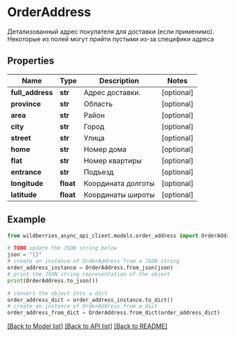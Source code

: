 # OrderAddress

Детализованный адрес покупателя для доставки (если применимо). Некоторые из полей могут прийти пустыми из-за специфики адреса

## Properties

Name | Type | Description | Notes
------------ | ------------- | ------------- | -------------
**full_address** | **str** | Адрес доставки. | [optional] 
**province** | **str** | Область | [optional] 
**area** | **str** | Район | [optional] 
**city** | **str** | Город | [optional] 
**street** | **str** | Улица | [optional] 
**home** | **str** | Номер дома | [optional] 
**flat** | **str** | Номер квартиры | [optional] 
**entrance** | **str** | Подъезд | [optional] 
**longitude** | **float** | Координата долготы | [optional] 
**latitude** | **float** | Координаты широты | [optional] 

## Example

```python
from wildberries_async_api_client.models.order_address import OrderAddress

# TODO update the JSON string below
json = "{}"
# create an instance of OrderAddress from a JSON string
order_address_instance = OrderAddress.from_json(json)
# print the JSON string representation of the object
print(OrderAddress.to_json())

# convert the object into a dict
order_address_dict = order_address_instance.to_dict()
# create an instance of OrderAddress from a dict
order_address_from_dict = OrderAddress.from_dict(order_address_dict)
```
[[Back to Model list]](../README.md#documentation-for-models) [[Back to API list]](../README.md#documentation-for-api-endpoints) [[Back to README]](../README.md)


